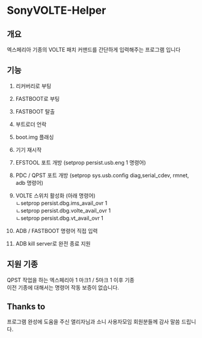 # SonyVOLTE-Helper
## 개요
엑스페리아 기종의 VOLTE 패치 커맨드를 간단하게 입력해주는 프로그램 입니다
## 기능   
1. 리커버리로 부팅
2. FASTBOOT로 부팅
3. FASTBOOT 탈출
4. 부트로더 언락   
5. boot.img 플래싱
6. 기기 재시작

7. EFSTOOL 포트 개방 (setprop persist.usb.eng 1 명령어)
8. PDC / QPST 포트 개방 (setprop sys.usb.config diag,serial_cdev, rmnet, adb 명령어)
9. VOLTE 스위치 활성화 (아래 명령어)</br>
ㄴsetprop persist.dbg.ims_avail_ovr 1</br>
ㄴsetprop persist.dbg.volte_avail_ovr 1</br>
ㄴsetprop persist.dbg.vt_avail_ovr 1

10. ADB / FASTBOOT 명령어 직접 입력
11. ADB kill server로 완전 종료 지원
## 지원 기종  
QPST 작업을 하는 엑스페리아 1 마크1 / 5마크 1 이후 기종
</br>
이전 기종에 대해서는 명령어 작동 보증이 없습니다.
## Thanks to
프로그램 완성에 도움을 주신 앨리자님과 소니 사용자모임 회원분들께 감사 말씀 드립니다.
